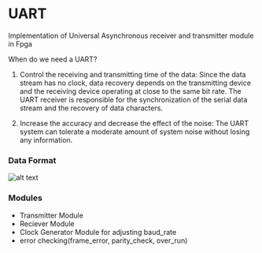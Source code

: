 # UART
Implementation of Universal Asynchronous receiver and transmitter module in Fpga

When do we need a UART?

1) Control the receiving and transmitting time of the data:
Since the data stream has no clock, data recovery depends on the transmitting device and the receiving device operating at close to the same bit rate. The UART receiver is responsible for the synchronization of the serial data stream and the recovery of data characters.

2) Increase the accuracy and decrease the effect of the noise:
The UART system can tolerate a moderate amount of system noise without losing any information.

### Data Format
 ![alt text]( http://www.ece.ualberta.ca/~elliott/ee552/studentAppNotes/1999f/UART/uart-format.jpg)
 
 ### Modules
- Transmitter Module
- Reciever Module
- Clock Generator Module for adjusting baud_rate
- error checking(frame_error, parity_check, over_run)
